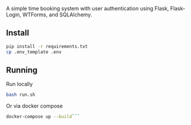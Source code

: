 A simple time booking system with user authentication using Flask, Flask-Login, WTForms, and SQLAlchemy.


## Install 

```bash 
pip install -r requirements.txt
cp .env_template .env
```

## Running

Run locally 
```bash
bash run.sh
```


Or via docker compose 
```bash
docker-compose up --build```